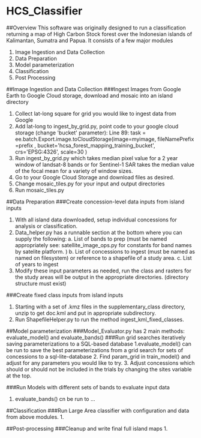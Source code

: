 # HCS_Classifier

##Overview
This software was originally designed to run a classification returning a map of High Carbon Stock forest over the Indonesian islands of Kalimantan, Sumatra and Papua.
It consists of a few major modules
1. Image Ingestion and Data Collection
2. Data Preparation
3. Model parameterization
4. Classification
5. Post Processing

##Image Ingestion and Data Collection
###Ingest Images from Google Earth to Google Cloud storage, download and mosaic into an island directory

1. Collect lat-long square for grid you would like to ingest data from Google
2. Add lat-long to ingest_by_grid.py, point code to your google cloud storage (change 'bucket' parameter):
   Line 89:  task = ee.batch.Export.image.toCloudStorage(image=myimage, fileNamePrefix =prefix , bucket='hcsa_forest_mapping_training_bucket',  crs='EPSG:4326', scale=30 )
3. Run ingest_by_grid.py which takes median pixel value for a 2 year window of landsat-8 bands or for Sentinel-1 SAR takes the median value of the focal mean for a variety of window sizes.
4. Go to your Google Cloud Storage and download files as desired.
4. Change mosaic_tiles.py for your input and output directories
5. Run mosaic_tiles.py

##Data Preparation
###Create concession-level data inputs from island inputs
1. With all island data downloaded, setup individual concessions for analysis or classification.
2. Data_helper.py has a runnable section at the bottom where you can supply the following:
   a. List of bands to prep (must be named appropriately see: satellite_image_ops.py for constants for band names by satelite platform. )
   b. List of concessions to ingest (must be named as named on filesystem) or reference to a shapefile of a study area.
   c. List of years to ingest
3. Modify these input parameters as needed, run the class and rasters for the study areas will be output in the appropriate directories. (directory structure must exist)

###Create fixed class inputs from island inputs
1. Starting with a set of .kmz files in the supplementary_class directory, unzip to get doc.kml and put in appropriate subdirectory.
2. Run ShapefileHelper.py to run the method ingest_kml_fixed_classes.


##Model parameterization
###Model_Evaluator.py has 2 main methods: evaluate_model() and evaluate_bands() 
###Run grid searches iteratively saving parameterizations to a SQL-based database
1.evaluate_model() can be run to save the best parameterizations from a grid search for sets of concessions to a sql-lite-database
2. Find param_grid in train_model() and adjust for any parameters you would like to try.
3. Adjust concessions which should or should not be included in the trials by changing the sites variable at the top.


###Run Models with different sets of bands to evaluate input data
1. evaluate_bands() cn be run to ...


##Classification
###Run Large Area classifier with configuration and data from above modules.
1.


##Post-processing
###Cleanup and write final full island maps
1.



